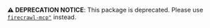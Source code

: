 **⚠️ DEPRECATION NOTICE**: This package is deprecated. Please use [`firecrawl-mcp"`](https://www.npmjs.com/package/firecrawl-mcp") instead.
